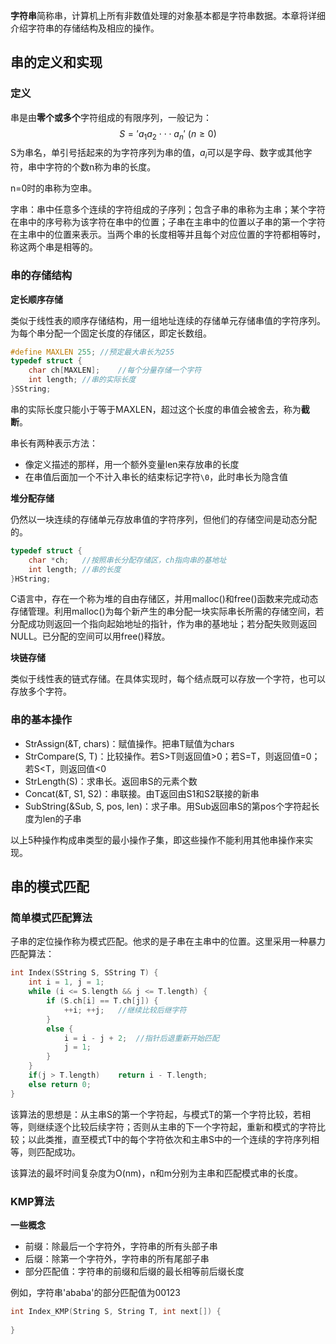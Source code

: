 **字符串**简称串，计算机上所有非数值处理的对象基本都是字符串数据。本章将详细介绍字符串的存储结构及相应的操作。

## 串的定义和实现

### 定义

串是由**零个或多个**字符组成的有限序列，一般记为：
$$
S='a_1a_2 \cdot\cdot\cdot a_n' \ (n\geq 0)
$$
S为串名，单引号括起来的为字符序列为串的值，$a_i$可以是字母、数字或其他字符，串中字符的个数n称为串的长度。

n=0时的串称为空串。

字串：串中任意多个连续的字符组成的子序列；包含子串的串称为主串；某个字符在串中的序号称为该字符在串中的位置；子串在主串中的位置以子串的第一个字符在主串中的位置来表示。当两个串的长度相等并且每个对应位置的字符都相等时，称这两个串是相等的。

### 串的存储结构

**定长顺序存储**

类似于线性表的顺序存储结构，用一组地址连续的存储单元存储串值的字符序列。为每个串分配一个固定长度的存储区，即定长数组。

```c
#define MAXLEN 255;	//预定最大串长为255
typedef struct {
	char ch[MAXLEN];	//每个分量存储一个字符
	int length;	//串的实际长度
}SString;
```

串的实际长度只能小于等于MAXLEN，超过这个长度的串值会被舍去，称为**截断**。

串长有两种表示方法：

* 像定义描述的那样，用一个额外变量len来存放串的长度
* 在串值后面加一个不计入串长的结束标记字符`\0`，此时串长为隐含值

**堆分配存储**

仍然以一块连续的存储单元存放串值的字符序列，但他们的存储空间是动态分配的。

```c
typedef struct {
	char *ch;	//按照串长分配存储区，ch指向串的基地址
	int length;	//串的长度
}HString;
```

C语言中，存在一个称为堆的自由存储区，并用malloc()和free()函数来完成动态存储管理。利用malloc()为每个新产生的串分配一块实际串长所需的存储空间，若分配成功则返回一个指向起始地址的指针，作为串的基地址；若分配失败则返回NULL。已分配的空间可以用free()释放。

**块链存储**

类似于线性表的链式存储。在具体实现时，每个结点既可以存放一个字符，也可以存放多个字符。

### 串的基本操作

* StrAssign(&T, chars)：赋值操作。把串T赋值为chars
* StrCompare(S, T)：比较操作。若S>T则返回值>0；若S=T，则返回值=0；若S<T，则返回值<0
* StrLength(S)：求串长。返回串S的元素个数
* Concat(&T, S1, S2)：串联接。由T返回由S1和S2联接的新串
* SubString(&Sub, S, pos, len)：求子串。用Sub返回串S的第pos个字符起长度为len的子串

以上5种操作构成串类型的最小操作子集，即这些操作不能利用其他串操作来实现。

## 串的模式匹配

### 简单模式匹配算法

子串的定位操作称为模式匹配。他求的是子串在主串中的位置。这里采用一种暴力匹配算法：

```c
int Index(SString S, SString T) {
    int i = 1, j = 1;
    while (i <= S.length && j <= T.length) {
        if (S.ch[i] == T.ch[j]) {
            ++i; ++j;	//继续比较后继字符
        }
        else {
            i = i - j + 2;	//指针后退重新开始匹配
            j = 1;
        }
    }
    if(j > T.length)	return i - T.length;
    else return 0;
}
```

该算法的思想是：从主串S的第一个字符起，与模式T的第一个字符比较，若相等，则继续逐个比较后续字符；否则从主串的下一个字符起，重新和模式的字符比较；以此类推，直至模式T中的每个字符依次和主串S中的一个连续的字符序列相等，则匹配成功。

该算法的最坏时间复杂度为O(nm)，n和m分别为主串和匹配模式串的长度。

### KMP算法

**一些概念**

* 前缀：除最后一个字符外，字符串的所有头部子串
* 后缀：除第一个字符外，字符串的所有尾部子串
* 部分匹配值：字符串的前缀和后缀的最长相等前后缀长度

例如，字符串'ababa'的部分匹配值为00123



```c
int Index_KMP(String S, String T, int next[]) {
    
}
```


